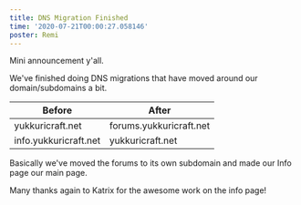 ```yaml
---
title: DNS Migration Finished
time: '2020-07-21T00:00:27.058146'
poster: Remi
---
```


Mini announcement y'all.

We've finished doing DNS migrations that have moved around our domain/subdomains a bit.

| Before | After |
|--------|-------|
| yukkuricraft.net | forums.yukkuricraft.net |
| info.yukkuricraft.net | yukkuricraft.net |

Basically we've moved the forums to its own subdomain and made our Info page our main page.

Many thanks again to Katrix for the awesome work on the info page!

